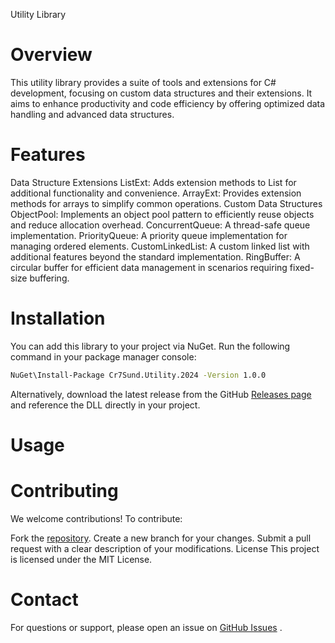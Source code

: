 Utility Library
# Overview
This utility library provides a suite of tools and extensions for C# development, focusing on custom data structures and their extensions. It aims to enhance productivity and code efficiency by offering optimized data handling and advanced data structures.

# Features
Data Structure Extensions
ListExt: Adds extension methods to List<T> for additional functionality and convenience.
ArrayExt: Provides extension methods for arrays to simplify common operations.
Custom Data Structures
ObjectPool: Implements an object pool pattern to efficiently reuse objects and reduce allocation overhead.
ConcurrentQueue: A thread-safe queue implementation.
PriorityQueue: A priority queue implementation for managing ordered elements.
CustomLinkedList: A custom linked list with additional features beyond the standard implementation.
RingBuffer: A circular buffer for efficient data management in scenarios requiring fixed-size buffering.

# Installation
You can add this library to your project via NuGet. Run the following command in your package manager console:

```bash
NuGet\Install-Package Cr7Sund.Utility.2024 -Version 1.0.0
```
Alternatively, download the latest release from the GitHub [Releases page](https://github.com/Cr7Sund/Utility/releases) and reference the DLL directly in your project.

# Usage


# Contributing
We welcome contributions! To contribute:

Fork the [repository](https://github.com/Cr7Sund/Utility).
Create a new branch for your changes.
Submit a pull request with a clear description of your modifications.
License
This project is licensed under the MIT License.

# Contact
For questions or support, please open an issue on [GitHub Issues](https://github.com/Cr7Sund/Utility) .
